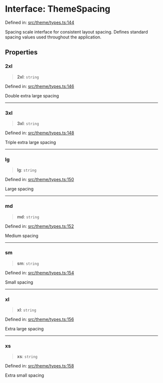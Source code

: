 # Interface: ThemeSpacing

Defined in: [src/theme/types.ts:144](https://github.com/Nick2bad4u/Uptime-Watcher/blob/main/src/theme/types.ts#L144)

Spacing scale interface for consistent layout spacing. Defines standard
spacing values used throughout the application.

## Properties

### 2xl

> **2xl**: `string`

Defined in: [src/theme/types.ts:146](https://github.com/Nick2bad4u/Uptime-Watcher/blob/main/src/theme/types.ts#L146)

Double extra large spacing

***

### 3xl

> **3xl**: `string`

Defined in: [src/theme/types.ts:148](https://github.com/Nick2bad4u/Uptime-Watcher/blob/main/src/theme/types.ts#L148)

Triple extra large spacing

***

### lg

> **lg**: `string`

Defined in: [src/theme/types.ts:150](https://github.com/Nick2bad4u/Uptime-Watcher/blob/main/src/theme/types.ts#L150)

Large spacing

***

### md

> **md**: `string`

Defined in: [src/theme/types.ts:152](https://github.com/Nick2bad4u/Uptime-Watcher/blob/main/src/theme/types.ts#L152)

Medium spacing

***

### sm

> **sm**: `string`

Defined in: [src/theme/types.ts:154](https://github.com/Nick2bad4u/Uptime-Watcher/blob/main/src/theme/types.ts#L154)

Small spacing

***

### xl

> **xl**: `string`

Defined in: [src/theme/types.ts:156](https://github.com/Nick2bad4u/Uptime-Watcher/blob/main/src/theme/types.ts#L156)

Extra large spacing

***

### xs

> **xs**: `string`

Defined in: [src/theme/types.ts:158](https://github.com/Nick2bad4u/Uptime-Watcher/blob/main/src/theme/types.ts#L158)

Extra small spacing
